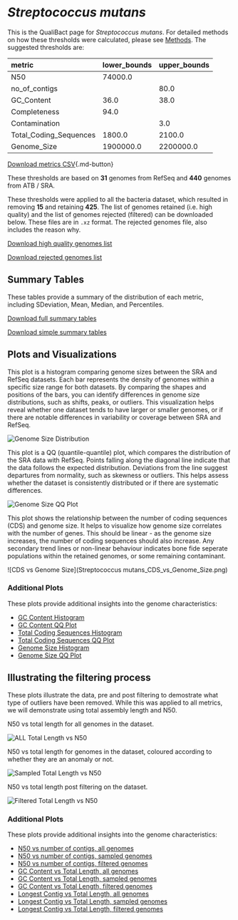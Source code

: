 # *Streptococcus mutans*

This is the QualiBact page for *Streptococcus mutans*. For detailed methods on how these thresholds were calculated, please see [Methods](../../methods.md).
The suggested thresholds are: 

| metric                 | lower_bounds   | upper_bounds   |
|:-----------------------|:---------------|:---------------|
| N50                    | 74000.0        |                |
| no_of_contigs          |                | 80.0           |
| GC_Content             | 36.0           | 38.0           |
| Completeness           | 94.0           |                |
| Contamination          |                | 3.0            |
| Total_Coding_Sequences | 1800.0         | 2100.0         |
| Genome_Size            | 1900000.0      | 2200000.0      |

[Download metrics CSV](Streptococcus_mutans_metrics.csv){.md-button}


These thresholds are based on **31** genomes from RefSeq and **440** genomes from ATB / SRA.

These thresholds were applied to all the bacteria dataset, which resulted in removing **15** and retaining **425**.
The list of genomes retained (i.e. high quality) and the list of genomes rejected (filtered) can be downloaded below. These files are in `.xz` format. The rejected genomes file, also includes the reason why.

[Download high quality genomes list](Streptococcus_mutans_high_quality_genomes.csv.xz)


[Download rejected genomes list](Streptococcus_mutans_filtered_out_genomes.csv.xz)



## Summary Tables
These tables provide a summary of the distribution of each metric, including SDeviation, Mean, Median, and Percentiles.

[Download full summary tables](summary.csv)

[Download simple summary tables](selected_summary.csv)

## Plots and Visualizations

This plot is a histogram comparing genome sizes between the SRA and RefSeq datasets. Each bar represents the density of genomes within a specific size range for both datasets. By comparing the shapes and positions of the bars, you can identify differences in genome size distributions, such as shifts, peaks, or outliers. This visualization helps reveal whether one dataset tends to have larger or smaller genomes, or if there are notable differences in variability or coverage between SRA and RefSeq.

![Genome Size Distribution](Genome_Size_refseq_histogram_kde.png)

This plot is a QQ (quantile-quantile) plot, which compares the distribution of the SRA data with RefSeq. Points falling along the diagonal line indicate that the data follows the expected distribution. Deviations from the line suggest departures from normality, such as skewness or outliers. This helps assess whether the dataset is consistently distributed or if there are systematic differences.

![Genome Size QQ Plot](Genome_Size_refseq_qqplot.png)

This plot shows the relationship between the number of coding sequences (CDS) and genome size. It helps to visualize how genome size correlates with the number of genes. This should be linear - as the genome size increases, the number of coding sequences should also increase. Any secondary trend lines or non-linear behaviour indicates bone fide seperate populations within the retained genomes, or some remaining contaminant. 

![CDS vs Genome Size](Streptococcus mutans_CDS_vs_Genome_Size.png)

### Additional Plots

These plots provide additional insights into the genome characteristics:

- [GC Content Histogram](GC_Content_refseq_histogram_kde.png)
- [GC Content QQ Plot](GC_Content_refseq_qqplot.png)
- [Total Coding Sequences Histogram](Total_Coding_Sequences_refseq_histogram_kde.png)
- [Total Coding Sequences QQ Plot](Total_Coding_Sequences_refseq_qqplot.png)
- [Genome Size Histogram](Genome_Size_refseq_histogram_kde.png)
- [Genome Size QQ Plot](Genome_Size_refseq_qqplot.png)
## Illustrating the filtering process
These plots illustrate the data, pre and post filtering to demostrate what type of outliers have been removed. While this was applied to all metrics, we will demonstrate using total assembly length and N50.

N50 vs total length for all genomes in the dataset.

![ALL Total Length vs N50](Streptococcus_mutans_all_total_length_N50.png)

N50 vs total length for genomes in the dataset, coloured according to whether they are an anomaly or not.

![Sampled Total Length vs N50](Streptococcus_mutans_sample_total_length_N50.png)

N50 vs total length post filtering on the dataset.

![Filtered Total Length vs N50](Streptococcus_mutans_filt_total_length_N50.png)

### Additional Plots

These plots provide additional insights into the genome characteristics:

- [N50 vs number of contigs, all genomes](Streptococcus_mutans_all_N50_number.png)
- [N50 vs number of contigs, sampled genomes](Streptococcus_mutans_sample_N50_number.png)
- [N50 vs number of contigs, filtered genomes](Streptococcus_mutans_filt_N50_number.png)
- [GC Content vs Total Length, all genomes](Streptococcus_mutans_all_total_length_GC_Content.png)
- [GC Content vs Total Length, sampled genomes](Streptococcus_mutans_sample_total_length_GC_Content.png)
- [GC Content vs Total Length, filtered genomes](Streptococcus_mutans_filt_total_length_GC_Content.png)
- [Longest Contig vs Total Length, all genomes](Streptococcus_mutans_all_total_length_longest.png)
- [Longest Contig vs Total Length, sampled genomes](Streptococcus_mutans_sample_total_length_longest.png)
- [Longest Contig vs Total Length, filtered genomes](Streptococcus_mutans_filt_total_length_longest.png)
